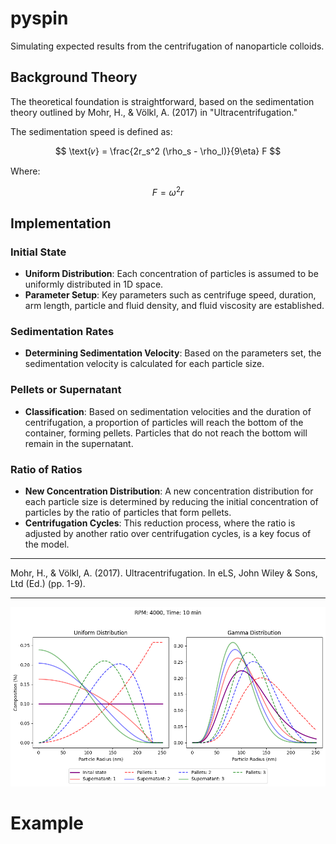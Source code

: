# pyspin
Simulating expected results from the centrifugation of nanoparticle colloids.  

## Background Theory

The theoretical foundation is straightforward, based on the sedimentation theory outlined by Mohr, H., & Völkl, A. (2017) in "Ultracentrifugation."

The sedimentation speed is defined as:

$$
\text{𝜈} = \frac{2r_s^2 (\rho_s - \rho_l)}{9\eta} F
$$

Where:

$$
F = \omega^2 r
$$

## Implementation

### Initial State

- **Uniform Distribution**: Each concentration of particles is assumed to be uniformly distributed in 1D space.
- **Parameter Setup**: Key parameters such as centrifuge speed, duration, arm length, particle and fluid density, and fluid viscosity are established.

### Sedimentation Rates

- **Determining Sedimentation Velocity**: Based on the parameters set, the sedimentation velocity is calculated for each particle size.

### Pellets or Supernatant

- **Classification**: Based on sedimentation velocities and the duration of centrifugation, a proportion of particles will reach the bottom of the container, forming pellets. Particles that do not reach the bottom will remain in the supernatant.

### Ratio of Ratios

- **New Concentration Distribution**: A new concentration distribution for each particle size is determined by reducing the initial concentration of particles by the ratio of particles that form pellets.
- **Centrifugation Cycles**: This reduction process, where the ratio is adjusted by another ratio over centrifugation cycles, is a key focus of the model.

---

Mohr, H., & Völkl, A. (2017). Ultracentrifugation. In eLS, John Wiley & Sons, Ltd (Ed.) (pp. 1-9).

---

![alt text](image.png)


# Example

